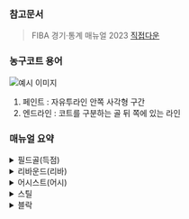 ### 참고문서

> FIBA 경기·통계 매뉴얼 2023 [직접다운](https://www.koreabasketball.or.kr/static/menual2023.pdf)

### 농구코트 용어

![예시 이미지](/assets/img/court.jpg)

1. 페인트 : 자유투라인 안쪽 사각형 구간
2. 엔드라인 : 코트를 구분하는 골 뒤 쪽에 있는 라인

### 매뉴얼 요약

<details>
<summary>필드골(득점)</summary>

1. 쿼터 종료 시점 필드골 시도할때, **종료버저가 울리기 전** 슈터의 손에서 볼이 떠났다면 인정.
2. 수비선수의 자책골 점수는 **상대팀 코트캡틴**에게 기록.

</details>

<details>
<summary>리바운드(리바)</summary>

1. 여러 번(또는 여러 명의) 손에 터치되거나 튕기거나 또는 바닥을 따라 굴러갔더라도 한 선수가 **가장 처음** 볼을 컨트롤시 인정.
   > [예시]() A3가 시도한 필드골이 실패하고 링에도 닿지 않았다. 볼은 바닥에 떨어졌고, A5가 루즈볼을 주웠다.  
   > → **A5 공격리바운드**
2. 팀 동료가 볼을 잡을 수 있게 **팁하거나 굴절**시키는 방법으로 볼을 컨트롤시 인정.
3. 리바운드 행위를 통해 그 **팀이 공격권을 획득**시 인정.

   > [예시1]() 상대 선수와 동시에 리바운드를 잡아 헬드볼이 선언되고, 차례로 주어지는 소유권 화살표 방향의 결과로 그 **팀이 공격권을 획득**시 인정.  
   > [예시2]() A2가 필드골 시도를 실패했다. A3가 다른 선수들과 리바운드를 경합하다가 코트 밖으로 넘어지기 전 마지막 순간에 B4의 다리에 볼을 맞혀서 코트 밖으로 나가게 했고, A팀이 드로인 기회를 얻었다.  
   > → **A3 공격리바운드**

</details>

<details>
<summary>어시스트(어시)</summary>

1.  페인트 안 선수에게 패스가 전달시 어시스트 기준
    1. 득점하면 언제나 인정.
2.  페인트 밖 선수에게 패스가 전달시 어시스트 기준
    1. **드리블 없이** 득점하면 언제나 인정.
       > [예시]() A1이 상대팀 바스켓 아래의 **엔드라인**에서 인바운드하여 A3에게 패스했고, A3는 필드골을 성공시켰다.  
       > → **A1 어시스트**
    2. 수비자 상대할 필요없다면 드리블 이후 득점해도 인정.
    3. 수비자 상대할 필요있다면 **받자마자 드라이빙**하여 수비자가 밸런스를 잃고 득점해야 인정.
       > 하프코트 이전에 받은 패스는 불인정.  
       > 속임 동작, 피벗 무브 이후 드라이빙 시 불인정될 수 있음.
3.  패스 받은 선수가 슛동작 과정에서 파울로 얻은 **자유투에서 하나**라도 성공하면 인정.

</details>

<details>
<summary>스틸</summary>

스틸은 상대팀의 턴오버를 유발시키는 행동을 취한 수비선수에게 기록된다. 스틸은 볼을 컨트롤하지 않아도 되지만, **반드시 볼을 건드려야** 스틸의 기준에 부합.

1. 패스를 가로채거나 굴절시키는 행위.
2. 상대가 잡고 있거나 드리블하고 있는 공을 빼앗는 행위.
3. 공격선수의 실수로 발생한 루즈볼을 획득하는 행위.
   > [예시]() A5가 불완전하게 드리블하던 볼이 B4에게 튀었고, B4는 별다른 움직임 없이 그 볼을 획득했다
   > → **B4 스틸**
4. 두 명 이상의 수비선수가 스틸 상황에 참여했다면, **처음으로 볼을 굴절시켰거나 최초로 턴오버를 유도한(볼을 건드려서)** 선수에게 스틸을 기록.

</details>

<details>
<summary>블락</summary>

블락은 공격팀이 시도한 필드골의 볼을 건드려서 볼의 비행 방향을 분명하게 바꾸어 **슛을 실패**하게 만든 수비선수에게 기록.

1.  **슈터 손에서 떠난 볼**에 대해 컨트롤 뺏은 상황
    1. 슛 포물선의 정점을 도달한 후 바스켓을 향해 **낙하하고 있는 볼**이라면 골텐딩 바이얼레이션으로 불인정.
    2. 위 상황 제외하고 언제나 인정.
2.  **슈터 손에서 떠나지 않은 볼**에 대해 컨트롤 뺏은 상황
    1. 볼이 슈터의 어깨 높이보다 **높은** 경우 언제나 블락과 리바운드가 기록.
    2. 볼이 슈터의 어깨 높이보다 **낮은** 경우 소유권을 가져온 경우에 한하여 스틸이 기록.
3.  블락 이후에는 리바운드가 반드시 따라온다.

</details>
